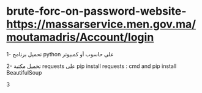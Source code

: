 # brute-forc-on-password-website-https://massarservice.men.gov.ma/moutamadris/Account/login


1- تحميل برنامج python على حاسوب أو كمبيوتر

2- تحميل مكتبة requests على pip install requests : cmd and pip install BeautifulSoup

3


